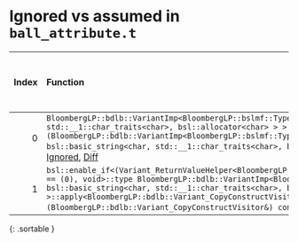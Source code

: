 # Ignored vs assumed in `ball_attribute.t`

<script src="../sorttable.js"></script>
|   Index | Function                                                                                                                                                                                                                                                                                                                                                                                                                                                                    |   Difference in number of lines |   Function size difference in bytes |   Number of lines in assumed build | Number of bytes in assumed build   |   Number of lines in ignored build | Number of bytes in ignored build   |
|--------:|:----------------------------------------------------------------------------------------------------------------------------------------------------------------------------------------------------------------------------------------------------------------------------------------------------------------------------------------------------------------------------------------------------------------------------------------------------------------------------|--------------------------------:|------------------------------------:|-----------------------------------:|:-----------------------------------|-----------------------------------:|:-----------------------------------|
|       0 | `BloombergLP::bdlb::VariantImp<BloombergLP::bslmf::TypeList<int, long long, bsl::basic_string<char, std::__1::char_traits<char>, bsl::allocator<char> > > >::operator=(BloombergLP::bdlb::VariantImp<BloombergLP::bslmf::TypeList<int, long long, bsl::basic_string<char, std::__1::char_traits<char>, bsl::allocator<char> > > > const&)` [Assumed](0.assume.s.txt), [Ignored](0.none.s.txt), [Diff](0.diff.html)                                                          |                              -1 |                                 -16 |                                224 | 4,279,520                          |                                240 | 4,279,536                          |
|       1 | `bsl::enable_if<(Variant_ReturnValueHelper<BloombergLP::bdlb::Variant_CopyConstructVisitor>::value) == (0), void>::type BloombergLP::bdlb::VariantImp<BloombergLP::bslmf::TypeList<int, long long, bsl::basic_string<char, std::__1::char_traits<char>, bsl::allocator<char> > > >::apply<BloombergLP::bdlb::Variant_CopyConstructVisitor>(BloombergLP::bdlb::Variant_CopyConstructVisitor&) const` [Assumed](1.assume.s.txt), [Ignored](1.none.s.txt), [Diff](1.diff.html) |                              -2 |                                 -16 |                                224 | 4,279,296                          |                                240 | 4,279,296                          |
{: .sortable }
